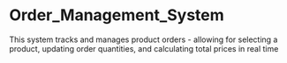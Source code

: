 # Order_Management_System
This system tracks and manages product orders - allowing for selecting a product, updating order quantities, and calculating total prices in real time

